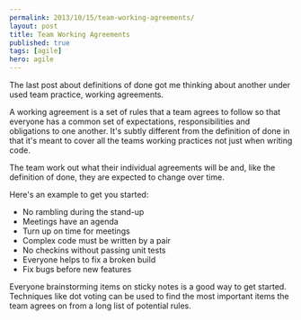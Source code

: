 ```yaml
---
permalink: 2013/10/15/team-working-agreements/
layout: post
title: Team Working Agreements
published: true
tags: [agile]
hero: agile
---
```


The last post about definitions of done got me thinking about another under used team practice,
working agreements.

A working agreement is a set of rules that a team agrees to follow so that everyone has a common set
of expectations, responsibilities and obligations to one another. It's subtly different from the definition
of done in that it's meant to cover all the teams working practices not just when writing code.

The team work out what their individual agreements will be and, like the definition of done, they
are expected to change over time.

Here's an example to get you started:

- No rambling during the stand-up
- Meetings have an agenda
- Turn up on time for meetings
- Complex code must be written by a pair
- No checkins without passing unit tests
- Everyone helps to fix a broken build
- Fix bugs before new features

Everyone brainstorming items on sticky notes is a good way to get started. Techniques like dot
voting can be used to find the most important items the team agrees on from a long list of
potential rules.
